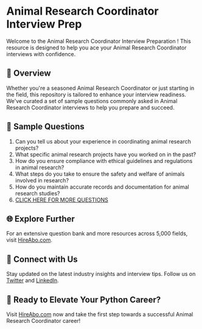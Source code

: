 # Animal Research Coordinator Interview Prep

Welcome to the Animal Research Coordinator Interview Preparation ! This resource is designed to help you ace your Animal Research Coordinator interviews with confidence.

## 🚀 Overview

Whether you're a seasoned Animal Research Coordinator or just starting in the field, this repository is tailored to enhance your interview readiness. We've curated a set of sample questions commonly asked in Animal Research Coordinator interviews to help you prepare and succeed.

## 📝 Sample Questions

1. Can you tell us about your experience in coordinating animal research projects?
2. What specific animal research projects have you worked on in the past?
3. How do you ensure compliance with ethical guidelines and regulations in animal research?
4. What steps do you take to ensure the safety and welfare of animals involved in research?
5. How do you maintain accurate records and documentation for animal research studies?
6. [CLICK HERE FOR MORE QUESTIONS](https://hireabo.com/job/24_2_7/Animal%20Research%20Coordinator)

## 🌐 Explore Further

For an extensive question bank and more resources across 5,000 fields, visit [HireAbo.com](https://www.hireabo.com).

## 📱 Connect with Us

Stay updated on the latest industry insights and interview tips. Follow us on [Twitter](https://twitter.com/hireabo) and [LinkedIn](https://www.linkedin.com/in/hire-abo-3609972a8/).

## 🚀 Ready to Elevate Your Python Career?

Visit [HireAbo.com](https://www.hireabo.com) now and take the first step towards a successful Animal Research Coordinator career!